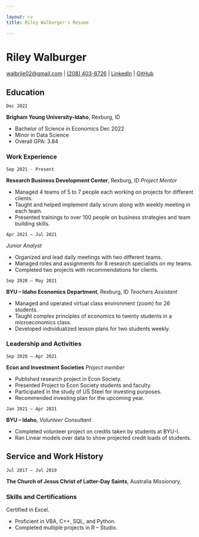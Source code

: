 ```yaml
---

layout: cv
title: Riley Walburger's Resume

---
```

# Riley Walburger

<div id="webaddress">
<a href="walbrile02@gmail.com">walbrile02@gmail.com</a> 
| <a href="(208) 403-8726">(208) 403-8726</a> 
| <a href="www.linkedin.com/in/riley-walburger">LinkedIn</a> 
| <a href="https://github.com/walburgerriley">GitHub</a>
</div>

<!-- https://www.monique.tech/the-art-of-markdown -->


## Education

`Dec 2022`

__Brigham Young University-Idaho__, Rexburg, ID

- Bachelor of Science in Economics Dec 2022
- Minor in Data Science
- Overall GPA: 3.84

### Work Experience

`Sep 2021 - Present`

__Research Business Development Center__, Rexburg, ID
_Project Mentor_ 
- Managed 4 teams of 5 to 7 people each working on projects for different clients.
- Taught and helped implement daily scrum along with weekly meeting in each team.
- Presented trainings to over 100 people on business strategies and team building skills.

`Apr 2021 – Jul 2021`

_Junior Analyst_    

- Organized and lead daily meetings with two different teams.
- Managed roles and assignments for 8 research specialists on my teams.
- Completed two projects with recommendations for clients.

`Sep 2020 – May 2021`

__BYU – Idaho Economics Department__, Rexburg, ID
_Teachers Assistant_ 

- Managed and operated virtual class environment (zoom) for 26 students.
- Taught complex principles of economics to twenty students in a microeconomics class.
- Developed individualized lesson plans for two students weekly.

### Leadership and Activities

`Sep 2020 – Apr 2021`

__Econ and Investment Societies__
_Project member_ 
-  Published research project in Econ Society.
- Presented Project to Econ Society students and faculty.
- Participated in the study of US Steel for investing purposes.
- Recommended investing plan for the upcoming year.

`Jan 2021 – Apr 2021`

__BYU – Idaho__, 
 _Volunteer Consultant_ 
- Completed volunteer project on credits taken by students at BYU-I.
- Ran Linear models over data to show projected credit loads of students.


## Service and Work History

`Jul 2017 – Jul 2019`

__The Church of Jesus Christ of Latter-Day Saints__, Australia
_Missionary,_  

### Skills and Certifications
 Certified in Excel.
- Proficient in VBA, C++, SQL, and Python.
- Completed multiple projects in R – Studio.
<!-- ### Footer

Last updated: May 2013 -->

